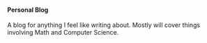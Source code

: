 #### Personal Blog
A blog for anything I feel like writing about. Mostly will cover things involving Math and Computer Science.